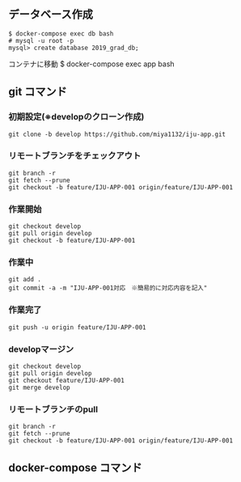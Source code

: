 ## データベース作成
```
$ docker-compose exec db bash
# mysql -u root -p
mysql> create database 2019_grad_db;
``` 

コンテナに移動
$ docker-compose exec app bash


## git コマンド

### 初期設定(※developのクローン作成)
```
git clone -b develop https://github.com/miya1132/iju-app.git
```

### リモートブランチをチェックアウト
```
git branch -r
git fetch --prune
git checkout -b feature/IJU-APP-001 origin/feature/IJU-APP-001
```

### 作業開始
```
git checkout develop
git pull origin develop
git checkout -b feature/IJU-APP-001
```

### 作業中
```
git add .
git commit -a -m "IJU-APP-001対応　※簡易的に対応内容を記入"
```

### 作業完了
```
git push -u origin feature/IJU-APP-001
```

### developマージン
```
git checkout develop
git pull origin develop
git checkout feature/IJU-APP-001
git merge develop
```

### リモートブランチのpull
```
git branch -r
git fetch --prune
git checkout -b feature/IJU-APP-001 origin/feature/IJU-APP-001
```

## docker-compose コマンド

